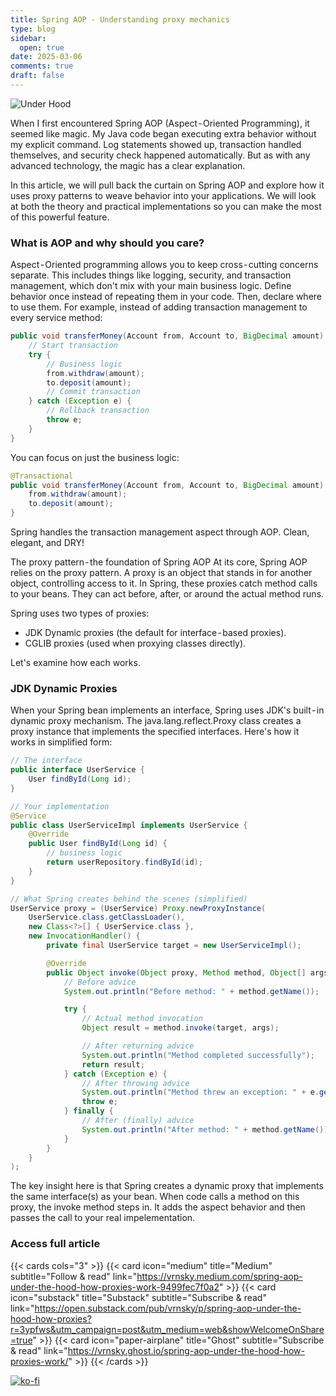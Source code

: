 ```yaml
---
title: Spring AOP - Understanding proxy mechanics
type: blog
sidebar:
  open: true
date: 2025-03-06
comments: true
draft: false
---
```


![Under Hood](/images/2025-03-06-aop/underhood.png "Under hood")

When I first encountered Spring AOP (Aspect - Oriented Programming), it seemed like magic. My Java code began executing
extra behavior without my explicit command. Log statements showed up, transaction handled themselves, and security
check happened automatically. But as with any advanced technology, the magic has a clear explanation.

In this article, we will pull back the curtain on Spring AOP and explore how it uses proxy patterns to weave
behavior into your applications. We will look at both the theory and practical implementations so you can make the most
of this powerful feature.

### What is AOP and why should you care?
Aspect - Oriented programming allows you to keep cross - cutting concerns separate. This includes things like logging, security, and transaction management, which don't mix with your main business logic. Define behavior once instead of repeating them in your code. Then, declare where to use them.
For example, instead of adding transaction management to every service method:

```java
public void transferMoney(Account from, Account to, BigDecimal amount) {
    // Start transaction
    try {
        // Business logic
        from.withdraw(amount);
        to.deposit(amount);
        // Commit transaction
    } catch (Exception e) {
        // Rollback transaction
        throw e;
    }
}
```

You can focus on just the business logic:

```java
@Transactional
public void transferMoney(Account from, Account to, BigDecimal amount) {
    from.withdraw(amount);
    to.deposit(amount);
}
```
Spring handles the transaction management aspect through AOP. Clean, elegant, and DRY!

The proxy pattern - the foundation of Spring AOP
At its core, Spring AOP relies on the proxy pattern. A proxy is an object that stands in for another object,
controlling access to it. In Spring, these proxies catch method calls to your beans. They can act before, after,
or around the actual method runs.

Spring uses two types of proxies:
- JDK Dynamic proxies (the default for interface - based proxies).
- CGLIB proxies (used when proxying classes directly).

Let's examine how each works.

### JDK Dynamic Proxies
When your Spring bean implements an interface, Spring uses JDK's built - in dynamic proxy mechanism. The java.lang.reflect.Proxy class creates a proxy instance that implements the specified interfaces.
Here's how it works in simplified form:
```java
// The interface
public interface UserService {
    User findById(Long id);
}

// Your implementation
@Service
public class UserServiceImpl implements UserService {
    @Override
    public User findById(Long id) {
        // business logic
        return userRepository.findById(id);
    }
}

// What Spring creates behind the scenes (simplified)
UserService proxy = (UserService) Proxy.newProxyInstance(
    UserService.class.getClassLoader(),
    new Class<?>[] { UserService.class },
    new InvocationHandler() {
        private final UserService target = new UserServiceImpl();

        @Override
        public Object invoke(Object proxy, Method method, Object[] args) throws Throwable {
            // Before advice
            System.out.println("Before method: " + method.getName());

            try {
                // Actual method invocation
                Object result = method.invoke(target, args);

                // After returning advice
                System.out.println("Method completed successfully");
                return result;
            } catch (Exception e) {
                // After throwing advice
                System.out.println("Method threw an exception: " + e.getMessage());
                throw e;
            } finally {
                // After (finally) advice
                System.out.println("After method: " + method.getName());
            }
        }
    }
);
```

The key insight here is that Spring creates a dynamic proxy that implements the same interface(s) as your bean.
When code calls a method on this proxy, the invoke method steps in. It adds the aspect behavior and then passes
the call to your real impelementation.

### Access full article
{{< cards cols="3" >}}
{{< card icon="medium" title="Medium" subtitle="Follow & read" link="https://vrnsky.medium.com/spring-aop-under-the-hood-how-proxies-work-9499fec7f0a2" >}}
{{< card icon="substack" title="Substack" subtitle="Subscribe & read" link="https://open.substack.com/pub/vrnsky/p/spring-aop-under-the-hood-how-proxies?r=3ypfws&utm_campaign=post&utm_medium=web&showWelcomeOnShare=true"  >}}
{{< card icon="paper-airplane" title="Ghost" subtitle="Subscribe & read" link="https://vrnsky.ghost.io/spring-aop-under-the-hood-how-proxies-work/"  >}}
{{< /cards >}}

[![ko-fi](https://ko-fi.com/img/githubbutton_sm.svg)](https://ko-fi.com/J3J416GZA5)
